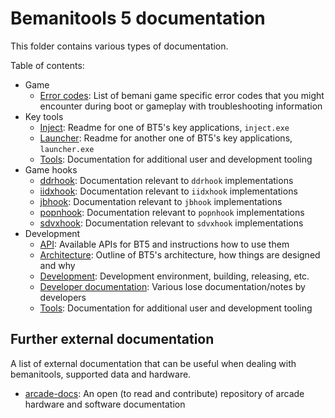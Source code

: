 # Bemanitools 5 documentation

This folder contains various types of documentation.

Table of contents:

* Game
  * [Error codes](game-error-codes.md): List of bemani game specific error codes that you might
    encounter during boot or gameplay with troubleshooting information
* Key tools
  * [Inject](inject.md): Readme for one of BT5's key applications, `inject.exe`
  * [Launcher](launcher.md): Readme for another one of BT5's key applications, `launcher.exe`
  * [Tools](tools/README.md): Documentation for additional user and development tooling
* Game hooks
  * [ddrhook](ddrhook/README.md): Documentation relevant to `ddrhook` implementations
  * [iidxhook](iidxhook/README.md): Documentation relevant to `iidxhook` implementations
  * [jbhook](jbhook/README.md): Documentation relevant to `jbhook` implementations
  * [popnhook](popnhook/README.md): Documentation relevant to `popnhook` implementations
  * [sdvxhook](sdvxhook/README.md): Documentation relevant to `sdvxhook` implementations
* Development
  * [API](api.md): Available APIs for BT5 and instructions how to use them
  * [Architecture](architecture.md): Outline of BT5's architecture, how things are designed and why
  * [Development](development.md): Development environment, building, releasing, etc.
  * [Developer documentation](dev/README.md): Various lose documentation/notes by developers
  * [Tools](tools/README.md): Documentation for additional user and development tooling

## Further external documentation

A list of external documentation that can be useful when dealing with bemanitools,
supported data and hardware.

* [arcade-docs](https://github.com/Shizmob/arcade-docs): An open (to read and contribute) repository
  of arcade hardware and software documentation
